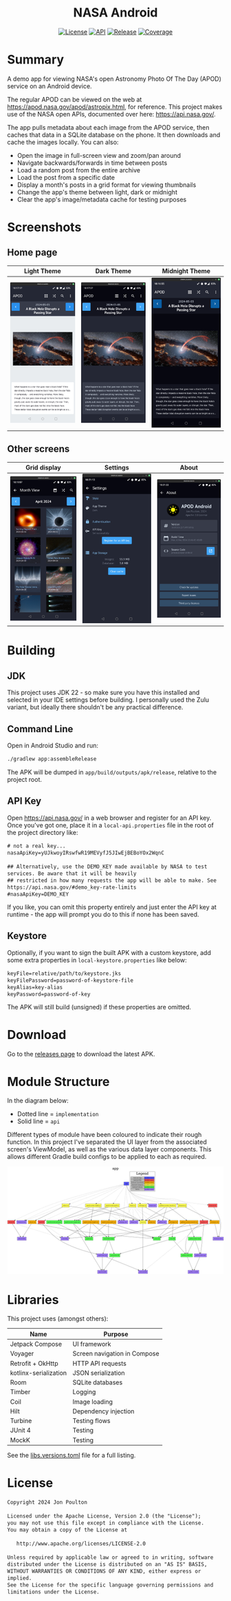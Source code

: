 <h1 align="center">NASA Android</h1>

<p align="center">
  <a href="https://opensource.org/licenses/Apache-2.0"><img alt="License" src="https://img.shields.io/badge/License-Apache%202.0-blue.svg"/></a>
  <a href="https://android-arsenal.com/api?level=24"><img alt="API" src="https://img.shields.io/badge/API-24%2B-brightgreen.svg?style=flat"/></a>
  <a href="https://github.com/jonapoul/nasa-android"><img alt="Release" src="https://img.shields.io/github/v/release/jonapoul/nasa-android"/></a>
  <a href="https://github.com/jonapoul/nasa-android"><img alt="Coverage" src="https://img.shields.io/endpoint?url=https://gist.githubusercontent.com/jonapoul/6bf1b7a292bc61bcca966bee22e8b456/raw/coverage-badge.json"/></a>
</p>

# Summary

A demo app for viewing NASA's open Astronomy Photo Of The Day (APOD) service on an Android device.

The regular APOD can be viewed on the web at https://apod.nasa.gov/apod/astropix.html, for reference. This project makes use of the NASA open APIs, documented over here: https://api.nasa.gov/.

The app pulls metadata about each image from the APOD service, then caches that data in a SQLite database on the phone. It then downloads and cache the images locally. You can also:
- Open the image in full-screen view and zoom/pan around
- Navigate backwards/forwards in time between posts
- Load a random post from the entire archive
- Load the post from a specific date
- Display a month's posts in a grid format for viewing thumbnails
- Change the app's theme between light, dark or midnight
- Clear the app's image/metadata cache for testing purposes

# Screenshots

## Home page

| Light Theme | Dark Theme | Midnight Theme |
|--|--|--|
| ![home-light.png](docs%2Fhome-light.png) | ![home-dark.png](docs%2Fhome-dark.png) | ![home-midnight.png](docs%2Fhome-midnight.png) |

## Other screens

| Grid display | Settings | About |
|--|--|--|
| ![grid.png](docs%2Fgrid.png) | ![settings.png](docs%2Fsettings.png) | ![about.png](docs%2Fabout.png) |

# Building

## JDK
This project uses JDK 22 - so make sure you have this installed and selected in your IDE settings before building. I personally used the Zulu variant, but ideally there shouldn't be any practical difference.

## Command Line
Open in Android Studio and run:
```sh
./gradlew app:assembleRelease
```

The APK will be dumped in `app/build/outputs/apk/release`, relative to the project root.

## API Key
Open https://api.nasa.gov/ in a web browser and register for an API key. Once you've got one, place it in a `local-api.properties` file in the root of the project directory like:

```properties
# not a real key...
nasaApiKey=yUJkwoyIRswfwR19MEVyfJ5JIwEjBEBoYOx2WqnC

## Alternatively, use the DEMO_KEY made available by NASA to test services. Be aware that it will be heavily
## restricted in how many requests the app will be able to make. See https://api.nasa.gov/#demo_key-rate-limits
#nasaApiKey=DEMO_KEY
```

If you like, you can omit this property entirely and just enter the API key at runtime - the app will prompt you do to this if none has been saved.

## Keystore

Optionally, if you want to sign the built APK with a custom keystore, add some extra properties in `local-keystore.properties` like below:

```properties
keyFile=relative/path/to/keystore.jks
keyFilePassword=password-of-keystore-file
keyAlias=key-alias
keyPassword=password-of-key
```

The APK will still build (unsigned) if these properties are omitted.

# Download

Go to the [releases page](https://github.com/jonapoul/nasa-android/releases) to download the latest APK.

# Module Structure

In the diagram below:
- Dotted line = `implementation`
- Solid line = `api`

Different types of module have been coloured to indicate their rough function. In this project I've separated the UI layer from the associated screen's ViewModel, as well as the various data layer components. This allows different Gradle build configs to be applied to each as required.

![project-dependency-graph.png](app/project-dependency-graph.png)

# Libraries

This project uses (amongst others):

| Name | Purpose |
|--|--|
| Jetpack Compose | UI framework |
| Voyager | Screen navigation in Compose |
| Retrofit + OkHttp | HTTP API requests |
| kotlinx-serialization | JSON serialization |
| Room | SQLite databases |
| Timber | Logging |
| Coil | Image loading |
| Hilt | Dependency injection |
| Turbine | Testing flows |
| JUnit 4 | Testing |
| MockK | Testing |

See the [libs.versions.toml](gradle/libs.versions.toml) file for a full listing.

# License

```
Copyright 2024 Jon Poulton

Licensed under the Apache License, Version 2.0 (the "License");
you may not use this file except in compliance with the License.
You may obtain a copy of the License at

   http://www.apache.org/licenses/LICENSE-2.0

Unless required by applicable law or agreed to in writing, software
distributed under the License is distributed on an "AS IS" BASIS,
WITHOUT WARRANTIES OR CONDITIONS OF ANY KIND, either express or implied.
See the License for the specific language governing permissions and
limitations under the License.
```
